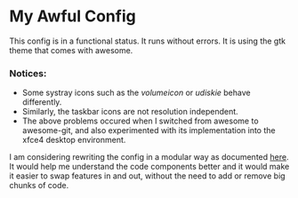 # My Awful Config

This config is in a functional status. It runs without errors. It is using the gtk theme that comes with awesome.

### Notices:
- Some systray icons such as the *volumeicon* or *udiskie* behave differently.
- Similarly, the taskbar icons are not resolution independent.
- The above problems occured when I switched from awesome to awesome-git, and also experimented with its implementation into the xfce4 desktop environment.

I am considering rewriting the config in a modular way as documented [here](http://epsi-rns.github.io/desktop/2019/06/15/awesome-overview.html).
It would help me understand the code components better and it would make it easier to swap features in and out, without the need to add or remove big chunks of code.
